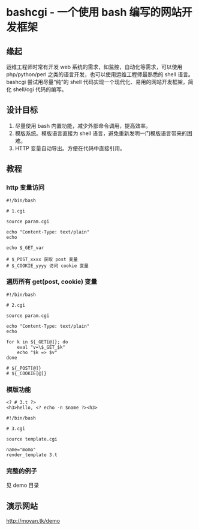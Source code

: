 # bashcgi - 一个使用 bash 编写的网站开发框架

## 缘起

运维工程师时常有开发 web 系统的需求，如监控，自动化等需求，可以使用 php/python/perl 之类的语言开发，也可以使用运维工程师最熟悉的 shell 语言。bashcgi 尝试用尽量“纯”的 shell 代码实现一个现代化、易用的网站开发框架，简化 shell/cgi 代码的编写。

## 设计目标

1. 尽量使用 bash 内置功能，减少外部命令调用，提高效率。
2. 模版系统。模版语言直接为 shell 语言，避免重新发明一门模版语言带来的困难。
3. HTTP 变量自动导出。方便在代码中直接引用。

## 教程

### http 变量访问
```
#!/bin/bash

# 1.cgi

source param.cgi

echo "Content-Type: text/plain"
echo

echo $_GET_var

# $_POST_xxxx 获取 post 变量
# $_COOKIE_yyyy 访问 cookie 变量
```

### 遍历所有 get(post, cookie) 变量
```
#!/bin/bash

# 2.cgi

source param.cgi

echo "Content-Type: text/plain"
echo

for k in ${_GET[@]}; do
    eval "v=\$_GET_$k"
    echo "$k => $v"
done

# ${_POST[@]}
# ${_COOKIE[@]}
```

### 模版功能
```
<? # 3.t ?>
<h3>hello, <? echo -n $name ?><h3>
```

```
#!/bin/bash

# 3.cgi

source template.cgi

name="momo"
render_template 3.t
```

### 完整的例子
见 demo 目录

## 演示网站
http://moyan.tk/demo
